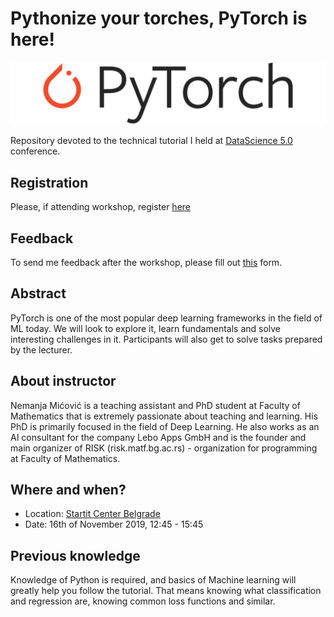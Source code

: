# Pythonize your torches, PyTorch is here!

<img src='./slides/images/pytorch.png' alt='pytorch logo'>

Repository devoted to the technical tutorial I held at [DataScience 5.0](https://www.datasciconference.com/) conference.

## Registration
Please, if attending workshop, register [here](https://docs.google.com/forms/d/e/1FAIpQLSfaAAH4zUWjza0f66Tm0mNwntO3a6Rougbi_8WaWjXWbYRT1A/viewform?usp=sf_link<Paste>)

## Feedback
To send me feedback after the workshop, please fill out [this](https://docs.google.com/forms/d/e/1FAIpQLSemCXDB2tBt2GNd-k1xkMEV1pofS9BHx6snZhoa19mPcPKYBA/viewform?usp=sf_link) form.

## Abstract
PyTorch is one of the most popular deep learning frameworks in the field of ML today. We will look to explore it, learn fundamentals and solve interesting challenges in it. Participants will also get to solve tasks prepared by the lecturer.

## About instructor
Nemanja Mićović is a teaching assistant and PhD student at Faculty of Mathematics that is extremely passionate about teaching and learning. His PhD is primarily focused in the field of Deep Learning. He also works as an AI consultant for the company Lebo Apps GmbH and is the founder and main organizer of RISK (risk.matf.bg.ac.rs) - organization for programming at Faculty of Mathematics.

## Where and when?
- Location: [Startit Center Belgrade](https://startit.rs/beograd/)
- Date: 16th of November 2019, 12:45 - 15:45

## Previous knowledge
Knowledge of Python is required, and basics of Machine learning will greatly
help you follow the tutorial. That means knowing what classification and regression
are, knowing common loss functions and similar.
